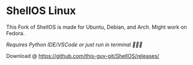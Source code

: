 # ShellOS Linux
This Fork of ShellOS is made for Ubuntu, Debian, and Arch. Might work on Fedora.

*Requires Python IDE/VSCode or just run in terminal 🤷🏻‍♂️*

Download @ https://github.com/this-guy-git/ShellOS/releases/
